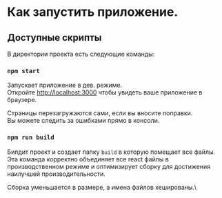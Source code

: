 # Как запустить приложение.

## Доступные скрипты

В директории проекта есть следующие команды:

### `npm start`

Запускает приложение в дев. режиме.\
Откройте [http://localhost:3000](http://localhost:3000) чтобы увидеть ваше приложение в браузере.

Страницы перезагружаются сами, если вы вносите поправки.\
Вы можете следить за ошибками прямо в консоли.

### `npm run build`

Билдит проект и создает папку `build` в которую помещает все файлы.\
Эта команда корректно объединяет все react файлы в производственном режиме и оптимизирует сборку для достижения наилучшей производительности.

Сборка уменьшается в размере, а имена файлов хешированы.\
